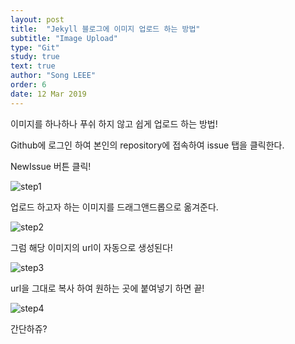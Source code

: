 ```yaml
---
layout: post
title:  "Jekyll 블로그에 이미지 업로드 하는 방법"
subtitle: "Image Upload"
type: "Git"
study: true
text: true
author: "Song LEEE"
order: 6
date: 12 Mar 2019
---
```


<p>이미지를 하나하나 푸쉬 하지 않고 쉽게 업로드 하는 방법!</p>

<p> Github에 로그인 하여 본인의 repository에 접속하여 issue 탭을 클릭한다.</p>
<p> NewIssue 버튼 클릭!</p>

![step1](https://user-images.githubusercontent.com/43769441/59490372-738c8f00-8ebf-11e9-8f54-4cf709844c72.png)

<p> 업로드 하고자 하는 이미지를 드래그앤드롭으로 옮겨준다.</p>

![step2](https://user-images.githubusercontent.com/43769441/59492146-4cd05780-8ec3-11e9-8da0-6e9b403c3a91.png)

<p> 그럼 해당 이미지의 url이 자동으로 생성된다!</p>

![step3](https://user-images.githubusercontent.com/43769441/59490368-72f3f880-8ebf-11e9-9ba0-90f47ebc4915.png)

<p> url을 그대로 복사 하여 원하는 곳에 붙여넣기 하면 끝! </p>

![step4](https://user-images.githubusercontent.com/43769441/59492007-e9dec080-8ec2-11e9-8e1b-e601c2a57d7d.png)

<p class="txt_point">간단하쥬?</p>